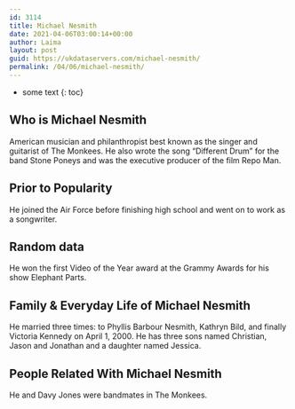 ```yaml
---
id: 3114
title: Michael Nesmith
date: 2021-04-06T03:00:14+00:00
author: Laima
layout: post
guid: https://ukdataservers.com/michael-nesmith/
permalink: /04/06/michael-nesmith/
---
```


* some text
{: toc}


## Who is Michael Nesmith
                  
                  
                  
American musician and philanthropist best known as the singer and guitarist of The Monkees. He also wrote the song &#8220;Different Drum&#8221; for the band Stone Poneys and was the executive producer of the film Repo Man.
                  
              
            
              
            
                
                
                
## Prior to Popularity
                  
                  
                  
He joined the Air Force before finishing high school and went on to work as a songwriter.
                  
              
            
              
            
                
                
                
## Random data
                  
                  
                  
He won the first Video of the Year award at the Grammy Awards for his show Elephant Parts.
                  
              
            
              
            
                
                
                
## Family & Everyday Life of Michael Nesmith
                  
                  
                  
He married three times: to Phyllis Barbour Nesmith, Kathryn Bild, and finally Victoria Kennedy on April 1, 2000. He has three sons named Christian, Jason and Jonathan and a daughter named Jessica.
                  
              
            
              
            
                
                
                
## People Related With Michael Nesmith
                  
                  
                  
He and Davy Jones were bandmates in The Monkees.
                  
              
            
              
            
                
              
            
              
              
            
            
              
            
          
          
          